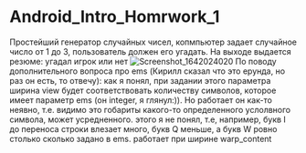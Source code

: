 # Android_Intro_Homrwork_1
Простейший генератор случайных чисел, копмпьютер задает случайное число от 1 до 3, пользователь должен его угадать. На выходе выдается резюме: угадал игрок или нет
![Screenshot_1642024020](https://user-images.githubusercontent.com/94319526/149415532-8220aec9-c046-4224-a148-3c8e9b61bdd9.png)
По поводу дополнительного вопроса про ems (Кирилл сказал что это ерунда, но раз он есть, то отвечу): как я понял, при задании этого параметра ширина view будет соответствовать количеству символов, которое имеет параметр ems (он integer, я глянул:)). Но работает он как-то неявно, т.e. видимо это гобариты какого-то определенного услолвного символа, может усредненного. этого я не понял, т.е, например, букв I до переноса строки влезает много, букв Q меньше, а букв W ровно столько сколько задано в ems. работает при ширине warp_content

